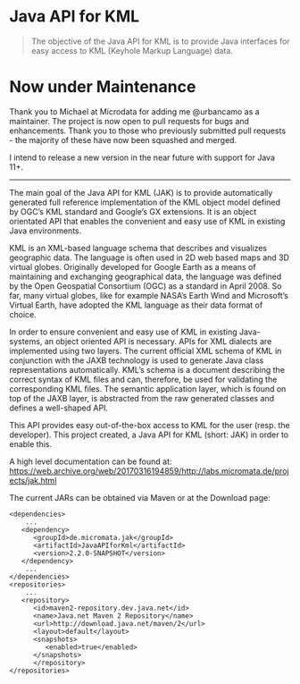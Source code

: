# Java API for KML

> The objective of the Java API for KML is to provide Java interfaces for easy access to KML (Keyhole Markup Language) data.

# Now under Maintenance

Thank you to Michael at Microdata for adding me @urbancamo as a maintainer.
The project is now open to pull requests for bugs and enhancements.
Thank you to those who previously submitted pull requests - the majority of these
have now been squashed and merged.

I intend to release a new version in the near future with support for Java 11+.

---

The main goal of the Java API for KML (JAK) is to provide automatically generated full reference implementation of the KML object model defined by OGC’s KML standard and Google’s GX extensions. It is an object orientated API that enables the convenient and easy use of KML in existing Java environments.

KML is an XML-based language schema that describes and visualizes geographic data. The language is often used in 2D web based maps and 3D virtual globes. Originally developed for Google Earth as a means of maintaining and exchanging geographical data, the language was defined by the Open Geospatial Consortium (OGC) as a standard in April 2008. So far, many virtual globes, like for example NASA’s Earth Wind and Microsoft’s Virtual Earth, have adopted the KML language as their data format of choice.

In order to ensure convenient and easy use of KML in existing Java-systems, an object oriented API is necessary. APIs for XML dialects are implemented using two layers. The current official XML schema of KML in conjunction with the JAXB technology is used to generate Java class representations automatically. KML’s schema is a document describing the correct syntax of KML files and can, therefore, be used for validating the corresponding KML files. The semantic application layer, which is found on top of the JAXB layer, is abstracted from the raw generated classes and defines a well-shaped API.

This API provides easy out-of-the-box access to KML for the user (resp. the developer). This project created, a Java API for KML (short: JAK) in order to enable this.

A high level documentation can be found at: https://web.archive.org/web/20170316194859/http://labs.micromata.de/projects/jak.html

The current JARs can be obtained via Maven or at the Download page:

```
<dependencies>
    ...
   <dependency>
      <groupId>de.micromata.jak</groupId>
      <artifactId>JavaAPIforKml</artifactId>
      <version>2.2.0-SNAPSHOT</version>
   </dependency>
    ...
</dependencies>
<repositories>
    ...
   <repository>
      <id>maven2-repository.dev.java.net</id>
      <name>Java.net Maven 2 Repository</name>
      <url>http://download.java.net/maven/2</url>
      <layout>default</layout>
      <snapshots>
         <enabled>true</enabled>
      </snapshots>
      </repository>
</repositories>
```
